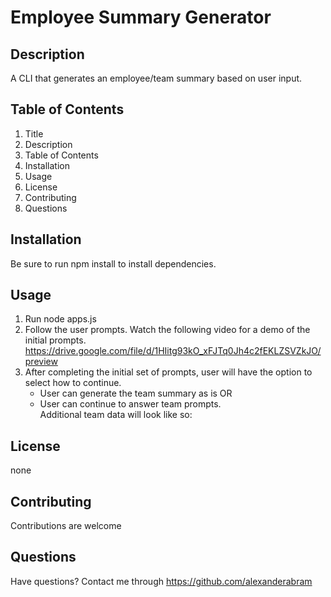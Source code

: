 # Employee Summary Generator

## Description
A CLI that generates an employee/team summary based on user input.

## Table of Contents
1. Title  
2. Description
3. Table of Contents
4. Installation
5. Usage
6. License
7. Contributing
8. Questions

## Installation
Be sure to run npm install to install dependencies.

## Usage
1. Run node apps.js
2. Follow the user prompts. Watch the following video for a demo of the initial prompts.  
https://drive.google.com/file/d/1HIitg93kO_xFJTq0Jh4c2fEKLZSVZkJO/preview
3. After completing the initial set of prompts, user will have the option to select how to continue.  
    - User can generate the team summary as is OR  
    - User can continue to answer team prompts.  
Additional team data will look like so:

## License
none

## Contributing
Contributions are welcome

## Questions
Have questions? Contact me through https://github.com/alexanderabram